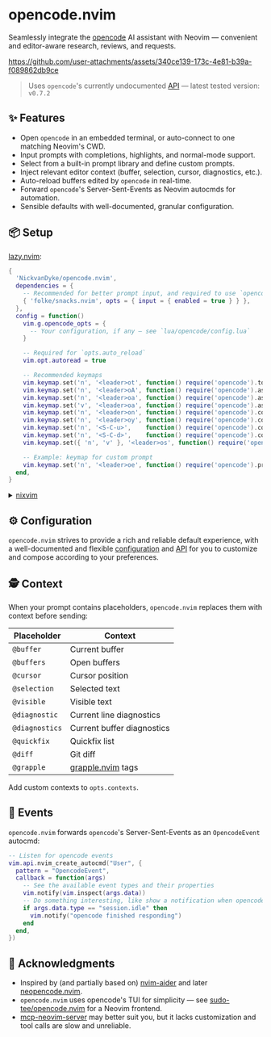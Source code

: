 # opencode.nvim

Seamlessly integrate the [opencode](https://github.com/sst/opencode) AI assistant with Neovim — convenient and editor-aware research, reviews, and requests. 

https://github.com/user-attachments/assets/340ce139-173c-4e81-b39a-f089862db9ce

> Uses `opencode`'s currently undocumented [API](https://github.com/sst/opencode/blob/dev/packages/opencode/src/server/server.ts) — latest tested version: `v0.7.2`

## ✨ Features

- Open `opencode` in an embedded terminal, or auto-connect to one matching Neovim's CWD.
- Input prompts with completions, highlights, and normal-mode support.
- Select from a built-in prompt library and define custom prompts.
- Inject relevant editor context (buffer, selection, cursor, diagnostics, etc.).
- Auto-reload buffers edited by `opencode` in real-time.
- Forward `opencode`'s Server-Sent-Events as Neovim autocmds for automation.
- Sensible defaults with well-documented, granular configuration.

## 📦 Setup

[lazy.nvim](https://github.com/folke/lazy.nvim):

```lua
{
  'NickvanDyke/opencode.nvim',
  dependencies = {
    -- Recommended for better prompt input, and required to use `opencode.nvim`'s embedded terminal — otherwise optional
    { 'folke/snacks.nvim', opts = { input = { enabled = true } } },
  },
  config = function()
    vim.g.opencode_opts = {
      -- Your configuration, if any — see `lua/opencode/config.lua`
    }

    -- Required for `opts.auto_reload`
    vim.opt.autoread = true

    -- Recommended keymaps
    vim.keymap.set('n', '<leader>ot', function() require('opencode').toggle() end, { desc = 'Toggle opencode' })
    vim.keymap.set('n', '<leader>oA', function() require('opencode').ask() end, { desc = 'Ask opencode' })
    vim.keymap.set('n', '<leader>oa', function() require('opencode').ask('@cursor: ') end, { desc = 'Ask opencode about this' })
    vim.keymap.set('v', '<leader>oa', function() require('opencode').ask('@selection: ') end, { desc = 'Ask opencode about selection' })
    vim.keymap.set('n', '<leader>on', function() require('opencode').command('session_new') end, { desc = 'New opencode session' })
    vim.keymap.set('n', '<leader>oy', function() require('opencode').command('messages_copy') end, { desc = 'Copy last opencode response' })
    vim.keymap.set('n', '<S-C-u>',    function() require('opencode').command('messages_half_page_up') end, { desc = 'Messages half page up' })
    vim.keymap.set('n', '<S-C-d>',    function() require('opencode').command('messages_half_page_down') end, { desc = 'Messages half page down' })
    vim.keymap.set({ 'n', 'v' }, '<leader>os', function() require('opencode').select() end, { desc = 'Select opencode prompt' })

    -- Example: keymap for custom prompt
    vim.keymap.set('n', '<leader>oe', function() require('opencode').prompt('Explain @cursor and its context') end, { desc = 'Explain this code' })
  end,
}
```

<details>
<summary><a href="https://github.com/nix-community/nixvim">nixvim</a></summary>

```nix
programs.nixvim = {
  extraPlugins = [
    pkgs.vimPlugins.opencode-nvim
  ];
  keymaps = [
    { key = "<leader>ot"; action = "<cmd>lua require('opencode').toggle()<CR>"; }
    { key = "<leader>oa"; action = "<cmd>lua require('opencode').ask()<CR>"; mode = "n"; }
    { key = "<leader>oa"; action = "<cmd>lua require('opencode').ask('@selection: ')<CR>"; mode = "v"; }
    { key = "<leader>oe"; action = "<cmd>lua require('opencode').select_prompt()<CR>"; mode = ["n" "v"]; }
    { key = "<leader>on"; action = "<cmd>lua require('opencode').command('session_new')<CR>"; }
  ];
};
```
</details>

## ⚙️ Configuration

`opencode.nvim` strives to provide a rich and reliable default experience, with a well-documented and flexible [configuration](./lua/opencode/config.lua#L45) and [API](./lua/opencode.lua) for you to customize and compose according to your preferences.

## 🕵️ Context

When your prompt contains placeholders, `opencode.nvim` replaces them with context before sending:

| Placeholder | Context |
| - | - |
| `@buffer` | Current buffer |
| `@buffers` | Open buffers |
| `@cursor` | Cursor position |
| `@selection` | Selected text |
| `@visible` | Visible text |
| `@diagnostic` | Current line diagnostics |
| `@diagnostics` | Current buffer diagnostics |
| `@quickfix` | Quickfix list |
| `@diff` | Git diff |
| `@grapple` | [grapple.nvim](https://github.com/cbochs/grapple.nvim) tags |

Add custom contexts to `opts.contexts`.

## 👀 Events

`opencode.nvim` forwards `opencode`'s Server-Sent-Events as an `OpencodeEvent` autocmd:

```lua
-- Listen for opencode events
vim.api.nvim_create_autocmd("User", {
  pattern = "OpencodeEvent",
  callback = function(args)
    -- See the available event types and their properties
    vim.notify(vim.inspect(args.data))
    -- Do something interesting, like show a notification when opencode finishes responding
    if args.data.type == "session.idle" then
      vim.notify("opencode finished responding")
    end
  end,
})
```

## 🙏 Acknowledgments

- Inspired by (and partially based on) [nvim-aider](https://github.com/GeorgesAlkhouri/nvim-aider) and later [neopencode.nvim](https://github.com/loukotal/neopencode.nvim).
- `opencode.nvim` uses opencode's TUI for simplicity — see [sudo-tee/opencode.nvim](https://github.com/sudo-tee/opencode.nvim) for a Neovim frontend.
- [mcp-neovim-server](https://github.com/bigcodegen/mcp-neovim-server) may better suit you, but it lacks customization and tool calls are slow and unreliable.

